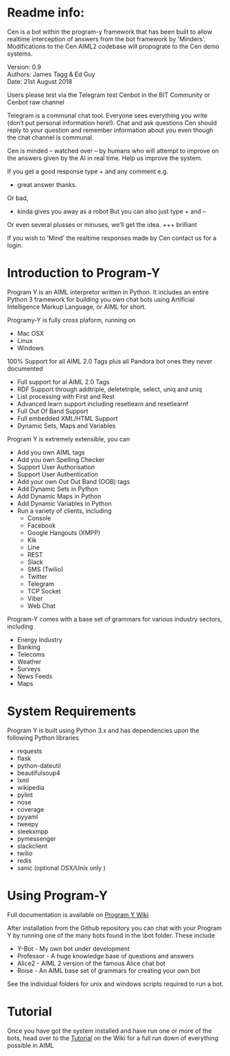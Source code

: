 # Readme info:

Cen is a bot within the program-y framework that has been built to allow realtime interception of answers from the bot framework by 'Minders'. Modifications to the Cen AIML2 codebase will propograte to the Cen demo systems.

Version: 0.9 <br/>
Authors: James Tagg & Ed Guy <br/>
Date: 21st August 2018 <br/>

Users please test via the Telegram test Cenbot in the BIT Community or Cenbot raw channel

Telegram is a communal chat tool. Everyone sees everything you write (don’t put personal information here!). Chat and ask questions Cen should reply to your question and remember information about you even though the chat channel is communal. 

Cen is  minded – watched over – by humans who will attempt to improve on the answers given by the AI in real time. Help us improve the system. 

If you get a good response type + and any comment e.g.
+ great answer thanks.

Or bad,
- kinda gives you away as a robot
But you can also just type + and –

Or even several plusses or minuses, we’ll get the idea.
+++ brilliant

If you wish to 'Mind' the realtime responses made by Cen contact us for a login.

# Introduction to Program-Y

Program Y is an AIML interpretor written in Python. It includes an entire Python 3 framework for building you own chat bots using
Artificial Intelligence Markup Language, or AIML for short. 

Programy-Y is fully cross plaform, running on 

* Mac OSX
* Linux
* Windows

100% Support for all AIML 2.0 Tags plus all Pandora bot ones they never documented

* Full support for al AIML 2.0 Tags
* RDF Support through addtriple, deletetriple, select, uniq and uniq
* List processing with First and Rest
* Advanced learn support including resetlearn and resetlearnf
* Full Out Of Band Support
* Full embedded XML/HTML Support
* Dynamic Sets, Maps and Variables

Program Y is extremely extensible, you can

* Add you own AIML tags
* Add you own Spelling Checker
* Support User Authorisation
* Support User Authentication
* Add your own Out Out Band (OOB) tags
* Add Dynamic Sets in Python
* Add Dynamic Maps in Python
* Add Dynamic Variables in Python
* Run a variety of clients, including
  * Console
  * Facebook
  * Google Hangouts (XMPP)
  * Kik
  * Line
  * REST
  * Slack
  * SMS (Twilio)
  * Twitter
  * Telegram
  * TCP Socket
  * Viber
  * Web Chat

Program-Y comes with a base set of grammars for various industry sectors, including

* Energy Industry
* Banking
* Telecoms
* Weather
* Surveys
* News Feeds
* Maps


# System Requirements

Program Y is built using Python 3.x and has dependencies upon the following Python libraries

* requests
* flask
* python-dateutil
* beautifulsoup4
* lxml
* wikipedia
* pylint
* nose
* coverage
* pyyaml
* tweepy
* sleekxmpp
* pymessenger
* slackclient
* twilio
* redis
* sanic (optional OSX/Unix only )


# Using Program-Y

Full documentation is available on [Program Y Wiki](https://github.com/keiffster/program-y/wiki)

After installation from the Github repository you can chat with your Program Y by running one of the many bots found in the 
\bot folder. These include

* Y-Bot - My own bot under development
* Professor - A huge knowledge base of questions and answers
* Alice2 - AIML 2 version of the famous Alice chat bot
* Roise - An AIML base set of grammars for creating your own bot

See the individual folders for unix and windows scripts required to run a bot.

# Tutorial

Once you have got the system installed and have run one or more of the bots, head over to the [Tutorial](https://github.com/keiffster/program-y/wiki/AIML-Tutorial) on the Wiki for a full 
run down of everything possible in AIML





